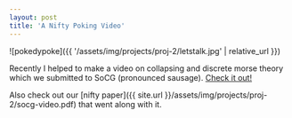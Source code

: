 ```yaml
---
layout: post
title: 'A Nifty Poking Video'
---
```

![pokedypoke]({{ '/assets/img/projects/proj-2/letstalk.jpg' | relative_url }})

Recently I helped to make a video on collapsing and discrete morse theory which we submitted to SoCG (pronounced sausage).
[Check it out!](https://vimeo.com/393067859)

Also check out our [nifty paper]({{ site.url }}/assets/img/projects/proj-2/socg-video.pdf) that went along with it.

